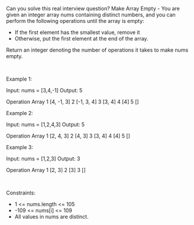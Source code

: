 Can you solve this real interview question? Make Array Empty - You are given an integer array nums containing distinct numbers, and you can perform the following operations until the array is empty:

 * If the first element has the smallest value, remove it
 * Otherwise, put the first element at the end of the array.

Return an integer denoting the number of operations it takes to make nums empty.

 

Example 1:


Input: nums = [3,4,-1]
Output: 5


Operation Array 1 [4, -1, 3] 2 [-1, 3, 4] 3 [3, 4] 4 [4] 5 []

Example 2:


Input: nums = [1,2,4,3]
Output: 5


Operation Array 1 [2, 4, 3] 2 [4, 3] 3 [3, 4] 4 [4] 5 []

Example 3:


Input: nums = [1,2,3]
Output: 3


Operation Array 1 [2, 3] 2 [3] 3 []

 

Constraints:

 * 1 <= nums.length <= 105
 * -109 <= nums[i] <= 109
 * All values in nums are distinct.